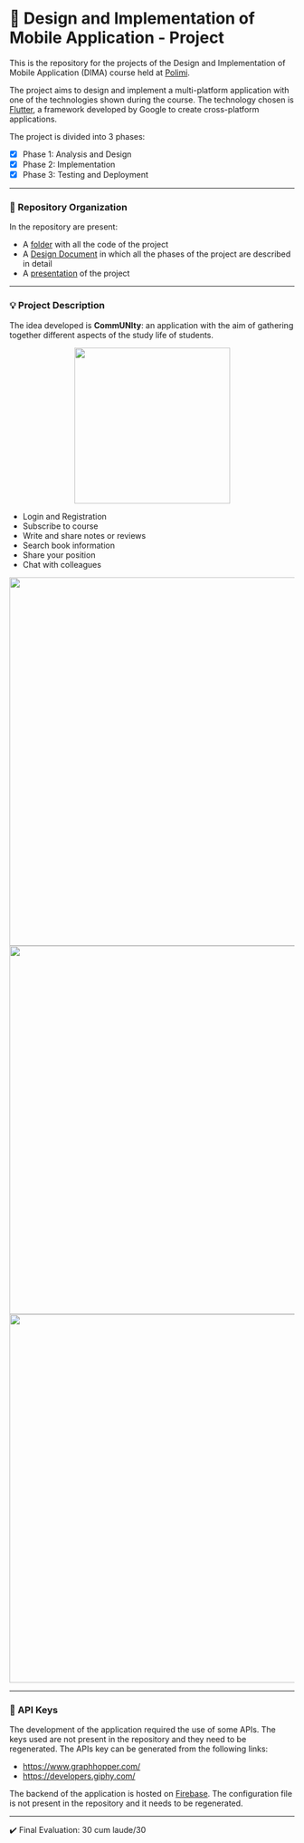 # :vibration_mode: Design and Implementation of Mobile Application - Project

This is the repository for the projects of the Design and Implementation of Mobile Application (DIMA) course held at [Polimi](https://www.polimi.it/).

The project aims to design and implement a multi-platform application with one of the technologies shown during the course. 
The technology chosen is [Flutter](https://flutter.dev/), a framework developed by Google to create cross-platform applications.

The project is divided into 3 phases:
- [x] Phase 1: Analysis and Design
- [x] Phase 2: Implementation
- [x] Phase 3: Testing and Deployment

---
### :open_file_folder: Repository Organization
In the repository are present:

* A [folder](https://github.com/GppCalcagno/Design_and_Implementation_of_Mobile_Application-project/tree/main/flutter_project) with all the code of the project
* A [Design Document](https://github.com/GppCalcagno/Design_and_Implementation_of_Mobile_Application-project/blob/main/DesignDocument.pdf) in which all the phases of the project are described in detail
* A [presentation](https://github.com/GppCalcagno/Design_and_Implementation_of_Mobile_Application-project/blob/main/presentation_slide.pdf) of the project

---


###  :bulb: Project Description
The idea developed is **CommUNIty**: an application with the aim of gathering together different  aspects of the study life of students. 

<div align="center">
<img src="https://github.com/GppCalcagno/Design_and_Implementation_of_Mobile_Application-project/assets/94358195/11273e42-1cf1-41c9-951d-9a7a7c9c499f" width="275">
</div>

<!--

![Il mio progetto (1)](https://github.com/GppCalcagno/Design_and_Implementation_of_Mobile_Application-project/assets/94358195/62128f71-4fd7-44ea-8f2a-eeb1c0ddd68a)


-->

- Login and Registration
- Subscribe to course
- Write and share notes or reviews 
- Search book information
- Share your position
- Chat with colleagues 

<div align="center">
<img src="https://github.com/GppCalcagno/Design_and_Implementation_of_Mobile_Application-project/assets/94358195/52ed0536-fe30-4e8e-8279-a5701b0a97ef" width="650">
</div>

<div align="center">
<img src="ttps://github.com/GppCalcagno/Design_and_Implementation_of_Mobile_Application-project/assets/94358195/62128f71-4fd7-44ea-8f2a-eeb1c0ddd68a" width="650">
</div>

<div align="center">
<img src="https://github.com/GppCalcagno/Design_and_Implementation_of_Mobile_Application-project/assets/94358195/3f3e4aff-bcf7-4d4b-939b-aeec5dc02777" width="650">
</div>

---

###  :closed_lock_with_key: API Keys
The development of the application required the use of some APIs. The keys used are not present in the repository and they need to be regenerated.
The APIs key can be generated from the following links:
- https://www.graphhopper.com/
- https://developers.giphy.com/

The backend of the application is hosted on [Firebase](https://firebase.google.com/). The configuration file is not present in the repository and it needs to be regenerated.


--- 
✔️ Final Evaluation: 30 cum laude/30
